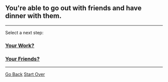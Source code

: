 ## You're able to go out with friends and have dinner with them.
---
Select a next step:
### [Your Work?](friendsend1.md)
### [Your Friends?](friendsend2.md)
---
[Go Back](scene2.md)
[Start Over](../home.md)